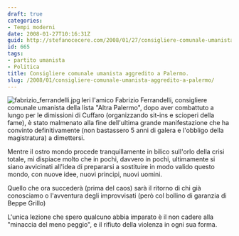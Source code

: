 ```yaml
---
draft: true
categories:
- Tempi moderni
date: 2008-01-27T10:16:31Z
guid: http://stefanocecere.com/2008/01/27/consigliere-comunale-umanista-aggredito-a-palermo/
id: 665
tags:
- partito umanista
- Politica
title: Consigliere comunale umanista aggredito a Palermo.
slug: /2008/01/consigliere-comunale-umanista-aggredito-a-palermo/
---
```


<img src='http://stefanocecere.com/wp-content/uploads/sites/3/2008/01/fabrizio_ferrandelli.thumbnail.jpg' alt='fabrizio_ferrandelli.jpg' align="left" />Ieri l'amico Fabrizio Ferrandelli, consigliere comunale umanista della lista "Altra Palermo", dopo aver combattuto a lungo per le dimissioni di Cuffaro (organizzando sit-ins e scioperi della fame), è stato malmenato alla fine dell'ultima grande manifestazione che ha convinto definitivamente (non bastassero 5 anni di galera e l'obbligo della magistratura) a dimettersi.

Mentre il ostro mondo procede tranquillamente in bilico sull'orlo della crisi totale, mi dispiace molto che in pochi, davvero in pochi, ultimamente si siano avvicinati all'idea di prepararsi a sostituire in modo valido questo mondo, con nuove idee, nuovi principi, nuovi uomini.

Quello che ora succederà (prima del caos) sarà il ritorno di chi già conosciamo o l'avventura degli improvvisati (però col bollino di garanzia di Beppe Grillo)

L'unica lezione che spero qualcuno abbia imparato è il non cadere alla "minaccia del meno peggio", e il rifiuto della violenza in ogni sua forma.